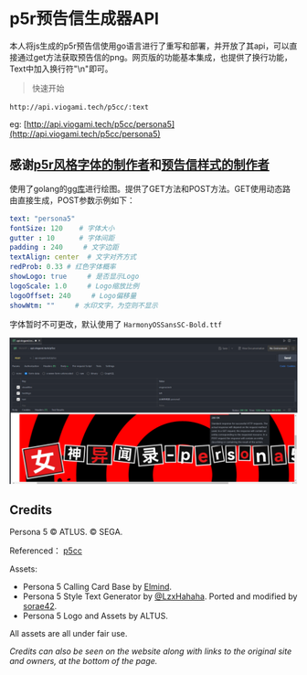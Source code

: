 # p5r预告信生成器API

本人将js生成的p5r预告信使用go语言进行了重写和部署，并开放了其api，可以直接通过get方法获取预告信的png。网页版的功能基本集成，也提供了换行功能，Text中加入换行符"\n"即可。

> 快速开始

`http://api.viogami.tech/p5cc/:text`

eg:
[http://api.viogami.tech/p5cc/persona5](http://api.viogami.tech/p5cc/persona5)

## 感谢[p5r风格字体的制作者](https://github.com/LzxHahaha)和[预告信样式的制作者](https://github.com/skyventuree)

使用了golang的[gg库](github.com/fogleman/gg)进行绘图。提供了GET方法和POST方法。GET使用动态路由直接生成，POST参数示例如下：

```yaml
text: "persona5"
fontSize: 120    # 字体大小
gutter : 10      # 字体间距
padding : 240     # 文字边距
textAlign: center  # 文字对齐方式
redProb: 0.33 # 红色字体概率
showLogo: true     # 是否显示Logo
logoScale: 1.0     # Logo缩放比例
logoOffset: 240     # Logo偏移量
showWtm: ""     # 水印文字，为空则不显示
```

字体暂时不可更改，默认使用了 `HarmonyOSSansSC-Bold.ttf`

![预览](assets/preview.png)

## Credits

Persona 5 © ATLUS. © SEGA.

Referenced： [p5cc](https://github.com/skyventuree/p5cc)

Assets:

* Persona 5 Calling Card Base by [Elmind](https://www.deviantart.com/elmind).
* Persona 5 Style Text Generator by [@LzxHahaha](https://github.com/LzxHahaha). Ported and modified by [sorae42](https://github.com/sorae42).
* Persona 5 Logo and Assets by ALTUS.

All assets are all under fair use.

*Credits can also be seen on the website along with links to the original site and owners, at the bottom of the page.*
